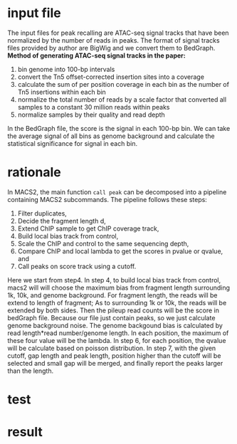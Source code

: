 # input file
The input files for peak recalling are ATAC-seq signal tracks that have been normalized by the number of reads in peaks. The format of signal tracks files provided by author are BigWig and we convert them to BedGraph.
**Method of generating ATAC-seq signal tracks in the paper:**
 1. bin genome into 100-bp intervals
 2. convert the Tn5 offset-corrected insertion sites into a coverage
 3. calculate the sum of per position coverage in each bin as the number of Tn5 insertions within each bin
 4. normalize the total number of reads by a scale factor that converted all samples to a constant 30 million reads within peaks
 5. normalize samples by their quality and read depth

In the BedGraph file, the score is the signal in each 100-bp bin. We can take the average signal of all bins as genome background and calculate the statistical significance for signal in each bin.

# rationale
In MACS2, the main function `call peak` can be decomposed into a pipeline containing MACS2 subcommands. The pipeline follows these steps: 
1. Filter duplicates, 
2. Decide the fragment length d, 
3. Extend ChIP sample to get ChIP coverage track, 
4. Build local bias track from control, 
5. Scale the ChIP and control to the same sequencing depth, 
6. Compare ChIP and local lambda to get the scores in pvalue or qvalue, and 
7. Call peaks on score track using a cutoff. 

Here we start from step4.
In step 4, to build local bias track from control, macs2 will will choose the maximum bias from fragment length surrounding 1k, 10k, and genome background. For fragment length, the reads will be extend to length of fragment; As to surrounding 1k or 10k, the reads will be extended by both sides. Then the pileup read counts will be the score in bedGraph file. Because our file just contain peaks, so we just calculate genome background noise. The genome backgound bias is calculated by read length*read number/genome length. In each position, the maximum of these four value will be the lambda. In step 6, for each position, the qvalue will be calculate based on poisson distribution. In step 7, with the given cutoff, gap length and peak length, position higher than the cutoff will be selected and small gap will be merged, and finally report the peaks larger than the length.  
# test
# result
<!--stackedit_data:
eyJoaXN0b3J5IjpbLTE0MzUzMjc1OCwtMTkzOTU2OTM0NywzNz
kzNzMzMzEsLTY5NTUyNTU0LDc0Njc3NTI1MSwtMTk5Nzc1MzIx
NywtMjcxNDkwMDIzLC0yMTM0ODQxODEwLDEwMjY5Mjk0MzAsLT
U2NzE0MTEzMiwxMzUwNDUyMTMsNjYzODMwNDcwLDE1Njk0NzIw
ODUsLTEyNzcxNjkwOTgsMTI5MDY2OTQ3Myw3OTI2MzE1NDksLT
EyNDkwNzA4ODgsNjAyMDkxMzQsLTEzNDczODgyNTIsLTEzMzEz
MDMyMzddfQ==
-->